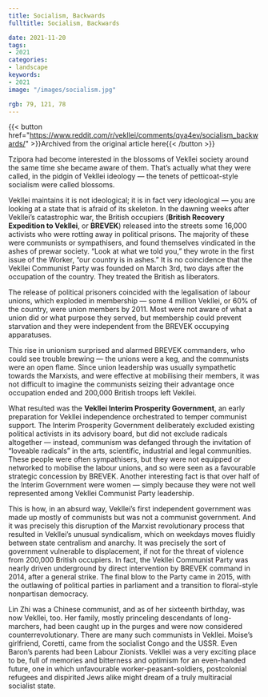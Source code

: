 ```yaml
---
title: Socialism, Backwards
fulltitle: Socialism, Backwards

date: 2021-11-20
tags:
- 2021
categories:
- landscape
keywords:
- 2021
image: "/images/socialism.jpg"

rgb: 79, 121, 78
---
```

{{< button href="https://www.reddit.com/r/vekllei/comments/qya4ev/socialism_backwards/" >}}Archived from the original article here{{< /button >}}

Tzipora had become interested in the blossoms of Vekllei society around the same time she became aware of them. That’s actually what they were called, in the pidgin of Vekllei ideology — the tenets of petticoat-style socialism were called blossoms.

Vekllei maintains it is not ideological; it is in fact very ideological — you are looking at a state that is afraid of its skeleton. In the dawning weeks after Vekllei’s catastrophic war, the British occupiers (**British Recovery Expedition to Vekllei**, or **BREVEK**) released into the streets some 16,000 activists who were rotting away in political prisons. The majority of these were communists or sympathisers, and found themselves vindicated in the ashes of prewar society. “Look at what we told you,” they wrote in the first issue of the Worker, “our country is in ashes.” It is no coincidence that the Vekllei Communist Party was founded on March 3rd, two days after the occupation of the country. They treated the British as liberators.

The release of political prisoners coincided with the legalisation of labour unions, which exploded in membership — some 4 million Vekllei, or 60% of the country, were union members by 2011. Most were not aware of what a union did or what purpose they served, but membership could prevent starvation and they were independent from the BREVEK occupying apparatuses.

This rise in unionism surprised and alarmed BREVEK commanders, who could see trouble brewing — the unions were a keg, and the communists were an open flame. Since union leadership was usually sympathetic towards the Marxists, and were effective at mobilising their members, it was not difficult to imagine the communists seizing their advantage once occupation ended and 200,000 British troops left Vekllei.

What resulted was the **Vekllei Interim Prosperity Government**, an early preparation for Vekllei independence orchestrated to temper communist support. The Interim Prosperity Government deliberately excluded existing political activists in its advisory board, but did not exclude radicals altogether — instead, communism was defanged through the invitation of “loveable radicals” in the arts, scientific, industrial and legal communities. These people were often sympathisers, but they were not equipped or networked to mobilise the labour unions, and so were seen as a favourable strategic concession by BREVEK. Another interesting fact is that over half of the Interim Government were women — simply because they were not well represented among Vekllei Communist Party leadership.

This is how, in an absurd way, Vekllei’s first independent government was made up mostly of communists but was not a communist government. And it was precisely this disruption of the Marxist revolutionary process that resulted in Vekllei’s unusual syndicalism, which on weekdays moves fluidly between state centralism and anarchy. It was precisely the sort of government vulnerable to displacement, if not for the threat of violence from 200,000 British occupiers. In fact, the Vekllei Communist Party was nearly driven underground by direct intervention by BREVEK command in 2014, after a general strike. The final blow to the Party came in 2015, with the outlawing of political parties in parliament and a transition to floral-style nonpartisan democracy.

Lin Zhi was a Chinese communist, and as of her sixteenth birthday, was now Vekllei, too. Her family, mostly princeling descendants of long-marchers, had been caught up in the purges and were now considered counterrevolutionary. There are many such communists in Vekllei. Moise’s girlfriend, Coretti, came from the socialist Congo and the USSR. Even Baron’s parents had been Labour Zionists. Vekllei was a very exciting place to be, full of memories and bitterness and optimism for an even-handed future, one in which unfavourable worker-peasant-soldiers, postcolonial refugees and dispirited Jews alike might dream of a truly multiracial socialist state.
